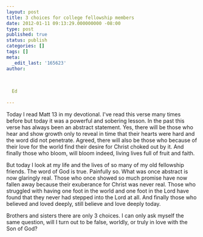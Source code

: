 ```yaml
---
layout: post
title: 3 choices for college fellowship members
date: 2012-01-11 09:13:29.000000000 -08:00
type: post
published: true
status: publish
categories: []
tags: []
meta:
  _edit_last: '165623'
author:
  
  
  
  Ed
  
---
```

<p>Today I read Matt 13 in my devotional. I've read this verse many times before but today it was a powerful and sobering lesson. In the past this verse has always been an abstract statement. Yes, there will be those who hear and show growth only to reveal in time that their hearts were hard and the word did not penetrate. Agreed, there will also be those who because of their love for the world find their desire for Christ choked out by it. And finally those who bloom, will bloom indeed, living lives full of fruit and faith.</p>
<p>But today I look at my life and the lives of so many of my old fellowship friends. The word of God is true. Painfully so. What was once abstract is now glaringly real. Those who once showed so much promise have now fallen away because their exuberance for Christ was never real. Those who struggled with having one foot in the world and one foot in the Lord have found that they never had stepped into the Lord at all. And finally those who believed and loved deeply, still believe and love deeply today.</p>
<p>Brothers and sisters there are only 3 choices. I can only ask myself the same question, will I turn out to be false, worldly, or truly in love with the Son of God?</p>
<p>&nbsp;</p>
